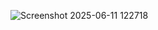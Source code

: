 ![Screenshot 2025-06-11 122718](https://github.com/user-attachments/assets/368b3404-f057-4fcf-b10d-b264d3e21821)
